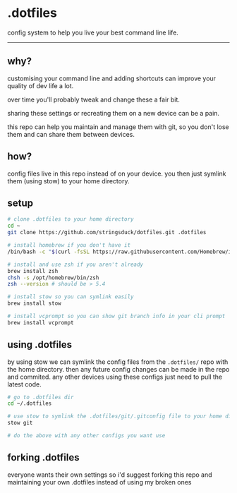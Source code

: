 # .dotfiles

config system to help you live your best command line life.

---

## why?

customising your command line and adding shortcuts can improve your quality of dev life a lot.

over time you'll probably tweak and change these a fair bit.

sharing these settings or recreating them on a new device can be a pain.

this repo can help you maintain and manage them with git, so you don't lose them and can share them between devices.


## how?

config files live in this repo instead of on your device. you then just symlink them (using stow) to your home directory.


## setup

```bash
# clone .dotfiles to your home directory
cd ~
git clone https://github.com/stringsduck/dotfiles.git .dotfiles

# install homebrew if you don't have it
/bin/bash -c "$(curl -fsSL https://raw.githubusercontent.com/Homebrew/install/HEAD/install.sh)"

# install and use zsh if you aren't already
brew install zsh
chsh -s /opt/homebrew/bin/zsh
zsh --version # should be > 5.4

# install stow so you can symlink easily
brew install stow

# install vcprompt so you can show git branch info in your cli prompt
brew install vcprompt
```


## using .dotfiles

by using stow we can symlink the config files from the `.dotfiles/` repo with the home directory. then any future config changes can be made in the repo and commited. any other devices using these configs just need to pull the latest code.

```bash
# go to .dotfiles dir
cd ~/.dotfiles

# use stow to symlink the .dotfiles/git/.gitconfig file to your home directory
stow git

# do the above with any other configs you want use
```


## forking .dotfiles

everyone wants their own settings so i'd suggest forking this repo and maintaining your own .dotfiles instead of using my broken ones